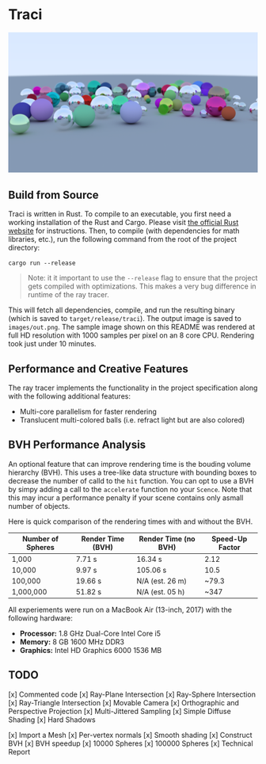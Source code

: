 # Traci

![A Sample Rendered Image](images/RTiOW/final.png)

## Build from Source

Traci is written in Rust. To compile to an executable, you first need a working installation of the Rust and Cargo. Please visit [the official Rust website](https://www.rust-lang.org/) for instructions. Then, to compile (with dependencies for math libraries, etc.), run the following command from the root of the project directory:

```
cargo run --release
```

> Note: it it important to use the `--release` flag to ensure that the project gets compiled with optimizations. This makes a very bug difference in runtime of the ray tracer.

This will fetch all dependencies, compile, and run the resulting binary (which is saved to `target/release/traci`). The output image is saved to `images/out.png`. The sample image shown on this README was rendered at full HD resolution with 1000 samples per pixel on an 8 core CPU. Rendering took just under 10 minutes.

## Performance and Creative Features

The ray tracer implements the functionality in the project specification along with the following additional features:

- Multi-core parallelism for faster rendering
- Translucent multi-colored balls (i.e. refract light but are also colored)

## BVH Performance Analysis

An optional feature that can improve rendering time is the bouding volume hierarchy (BVH). This uses a tree-like data structure with bounding boxes to decrease the number of calld to the `hit` function. You can opt to use a BVH by simpy adding a call to the `accelerate` function no your `Scence`. Note that this may incur a performance penalty if your scene contains only asmall number of objects.

Here is quick comparison of the rendering times with and without the BVH.

| Number of Spheres | Render Time (BVH) | Render Time (no BVH) | Speed-Up Factor |
| ----------------- | ----------------- | -------------------- | --------------- |
| 1,000             | 7.71 s            | 16.34 s              | 2.12            |
| 10,000            | 9.97 s            | 105.06 s             | 10.5            |
| 100,000           | 19.66 s           | N/A (est. 26 m)      | ~79.3           |
| 1,000,000         | 51.82 s           | N/A (est. 05 h)      | ~347            |

All experiements were run on a MacBook Air (13-inch, 2017) with the following hardware:

- **Processor:** 1.8 GHz Dual-Core Intel Core i5
- **Memory:** 8 GB 1600 MHz DDR3
- **Graphics:** Intel HD Graphics 6000 1536 MB

## TODO

[x] Commented code
[x] Ray-Plane Intersection
[x] Ray-Sphere Intersection
[x] Ray-Triangle Intersection
[x] Movable Camera
[x] Orthographic and Perspective Projection
[x] Multi-Jittered Sampling
[x] Simple Diffuse Shading
[x] Hard Shadows

[x] Import a Mesh
[x] Per-vertex normals
[x] Smooth shading
[x] Construct BVH
[x] BVH speedup
[x] 10000 Spheres
[x] 100000 Spheres
[x] Technical Report
